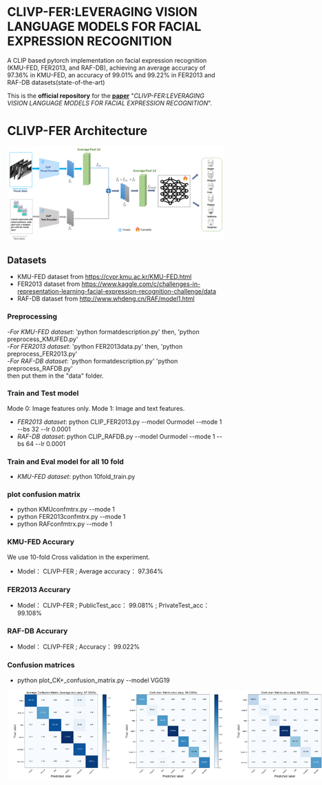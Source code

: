 # CLIVP-FER:LEVERAGING VISION LANGUAGE MODELS FOR FACIAL EXPRESSION RECOGNITION
A CLIP based pytorch implementation on facial expression recognition (KMU-FED, FER2013, and RAF-DB), achieving an average accuracy of 97.36%  in KMU-FED, an accuracy of 99.01% and 99.22% in FER2013  and RAF-DB datasets(state-of-the-art)

This is the **official repository** for the [**paper**](https://arxiv.org/abs/) "*CLIVP-FER:LEVERAGING VISION LANGUAGE MODELS FOR FACIAL EXPRESSION RECOGNITION*".

# CLIVP-FER Architecture
![figures/CLIParch122.png](figures/CLIParch122.png)

## Datasets ##
- KMU-FED dataset from https://cvpr.kmu.ac.kr/KMU-FED.html
- FER2013 dataset from https://www.kaggle.com/c/challenges-in-representation-learning-facial-expression-recognition-challenge/data
- RAF-DB  dataset from http://www.whdeng.cn/RAF/model1.html


### Preprocessing ###
-*For KMU-FED dataset*: 'python formatdescription.py' then, 'python preprocess_KMUFED.py' <Br/>
-*For FER2013 dataset*: 'python FER2013data.py' then, 'python preprocess_FER2013.py' <Br/>
-*For RAF-DB dataset*: 'python formatdescription.py' 'python preprocess_RAFDB.py' <Br/>
then put them in the "data" folder.

### Train and Test model ###
Mode 0: Image features only.
Mode 1: Image and text features.

- *FER2013 dataset*: python CLIP_FER2013.py --model Ourmodel --mode 1 --bs 32 --lr 0.0001
- *RAF-DB dataset*: python CLIP_RAFDB.py --model Ourmodel --mode 1 --bs 64 --lr 0.0001
### Train and Eval model for all 10 fold ###
- *KMU-FED dataset*: python 10fold_train.py

### plot confusion matrix ###
- python KMUconfmtrx.py --mode 1
- python FER2013confmtrx.py --mode 1
- python RAFconfmtrx.py --mode 1
###  KMU-FED Accurary     ###
We use 10-fold Cross validation in the experiment.
- Model：    CLIVP-FER ;       Average accuracy：  97.364%  <Br/>
###  FER2013 Accurary     ###
- Model：    CLIVP-FER ;       PublicTest_acc：  99.081% ;     PrivateTest_acc：99.108%     <Br/>
###  RAF-DB Accurary     ###
- Model：    CLIVP-FER ;       Accuracy：  99.022% <Br/>

### Confusion matrices ###
- python plot_CK+_confusion_matrix.py --model VGG19

<div style="display: flex; justify-content: flex-start;">
  <img width=260 src="figures/both.png"/>
  <img width=260 src="figures/FER20132mtrx.png"/>
  <img width=260 src="figures/RAFmtrx.png"/>
</div>


